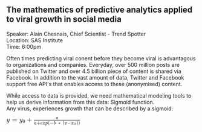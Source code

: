 ## The mathematics of predictive analytics applied to viral growth in social media   
Speaker: Alain Chesnais, Chief Scientist - Trend Spotter    
Location: SAS Institute     
Time: 6:00pm    

Often times predicting viral conent before they become viral is advantagous to organizations and companies. Everyday, over 500 million posts are published on Twitter and over 4.5 billion piece of content is shared via Facebook. In addition to the vast amount of data, Twitter and Facebook support free API's that enables access to these (anonymised) content. 

While access to data is provided, we need mathematical modeling tools to help us derive information from this data: Sigmoid function.    
Any virus, experiences growth that can be described by a sigmoid:

![](./SigmoidEq.gif)

